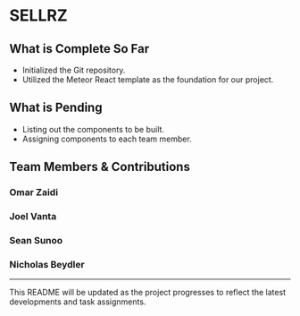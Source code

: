 # SELLRZ

## What is Complete So Far

- Initialized the Git repository.
- Utilized the Meteor React template as the foundation for our project.

## What is Pending

- Listing out the components to be built.
- Assigning components to each team member.

## Team Members & Contributions

### Omar Zaidi

### Joel Vanta

### Sean Sunoo

### Nicholas Beydler

---

This README will be updated as the project progresses to reflect the latest developments and task assignments.
